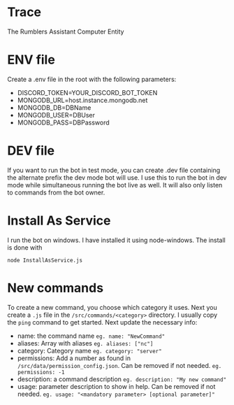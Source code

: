 # Trace
The Rumblers Assistant Computer Entity

# ENV file

Create a .env file in the root with the following parameters:
- DISCORD_TOKEN=YOUR_DISCORD_BOT_TOKEN
- MONGODB_URL=host.instance.mongodb.net
- MONGODB_DB=DBName
- MONGODB_USER=DBUser
- MONGODB_PASS=DBPassword

# DEV file

If you want to run the bot in test mode, you can create .dev file containing the alternate prefix the dev mode bot will use.
I use this to run the bot in dev mode while simultaneous running the bot live as well. 
It will also only listen to commands from the bot owner.

# Install As Service
I run the bot on windows. I have installed it using node-windows. The install is done with 
```
node InstallAsService.js
```

# New commands
To create a new command, you choose which category it uses. Next you create a `.js` file in the `/src/commands/<category>` directory.
I usually copy the `ping` command to get started.
Next update the necessary info:
- name: the command name `eg. name: "NewCommand"`
- aliases: Array with aliases `eg. aliases: ["nc"]`
- category: Category name `eg. category: "server"`
- permissions: Add a number as found in `/src/data/permission_config.json`. Can be removed if not needed. `eg. permissions: -1`
- description: a command description `eg. description: "My new command"`
- usage: parameter description to show in help. Can be removed if not needed. `eg. usage: "<mandatory parameter> [optional parameter]"`
